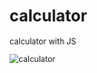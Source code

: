 # calculator
calculator with JS

 
![calculator](https://user-images.githubusercontent.com/83688429/129148537-31ab49ef-ad60-4fac-aa5e-669b3cf90d25.png)

